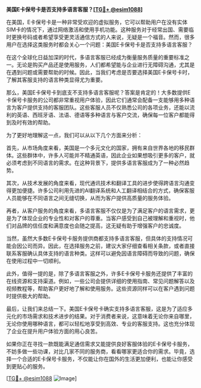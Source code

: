 **美国E卡保号卡是否支持多语言客服？[[TG💪+ @esim1088](https://t.me/s/esim1088)]**

在美国，E卡保号卡是一种非常受欢迎的虚拟服务，它可以帮助用户在没有实体SIM卡的情况下，通过网络激活和使用手机功能。这种服务对于经常出国、需要临时更换号码或者希望享受更灵活通信方式的人来说，无疑是一个福音。然而，很多用户在选择这类服务时都会关心一个问题：美国E卡保号卡是否支持多语言客服？

在这个全球化日益加深的时代，多语言客服已经成为衡量服务质量的重要标准之一。无论是购买产品还是使用服务，人们都希望能与企业进行无障碍沟通，尤其是在遇到问题或需要帮助的时候。因此，当我们考虑是否要选择美国E卡保号卡时，了解其客服支持的语言种类显得尤为重要。

那么，美国E卡保号卡到底支不支持多语言客服呢？答案是肯定的！大多数提供E卡保号卡服务的公司都非常重视用户体验，因此它们通常会配备一支能够用多种语言为客户提供支持的客服团队。这些客服人员不仅熟悉公司的各项业务，还能以流利的英语、西班牙语、法语、德语等多种语言与客户交流，确保每一位客户都能得到及时有效的帮助。

为了更好地理解这一点，我们可以从以下几个方面来分析：

首先，从市场角度来看，美国是一个多元文化的国家，拥有来自世界各地的移民群体。这些群体中，许多人可能并不精通英语，因此企业如果想吸引更多的客户，就必须考虑到不同语言的需求。在这种背景下，提供多语言客服成为了一种必然趋势。

其次，从技术发展的角度来看，现代通讯技术和翻译工具的进步使得跨语言沟通变得更加便捷。许多公司利用先进的AI翻译系统和人工翻译相结合的方式，确保客服人员能够在不同语言之间无缝切换，从而为客户提供高质量的服务体验。

再者，从客户服务的角度来看，多语言客服不仅仅是为了满足客户的语言需求，更是为了体现企业的专业性和对客户的尊重。当客户感受到自己被理解和重视时，他们对品牌的信任度和满意度也会随之提高，这无疑有助于增强客户的忠诚度。

当然，虽然大多数E卡保号卡服务提供商都支持多语言客服，但具体的支持情况可能会因公司而异。因此，在选择服务之前，建议大家仔细查看相关条款，或者直接联系客服确认具体支持的语言种类。这样可以避免因语言障碍而导致的问题，确保在使用过程中一切顺利。

此外，值得一提的是，除了多语言客服之外，许多E卡保号卡服务还提供了丰富的在线资源和支持渠道。例如，一些公司会提供详细的使用指南、常见问题解答以及视频教程等，帮助客户更好地了解和使用服务。这些资源同样可以在客户遇到问题时提供极大的帮助。

最后，让我们来总结一下。美国E卡保号卡确实支持多语言客服，这是为了适应多元化的市场需求和技术进步的结果。对于消费者来说，这意味着无论你来自哪里，无论你使用哪种语言，都可以轻松地享受到高效、专业的客服支持。这也充分体现了企业在提升用户体验方面的用心良苦。

如果你正在寻找一款既能满足通信需求又能提供良好客服体验的E卡保号卡服务，不妨多做一些功课，对比几家不同的服务商，看看哪家更适合你的需求。毕竟，选择一个合适的E卡保号卡服务，不仅能让你在国外的生活更加便利，也能让你感受到更贴心的服务。

[[TG💪+ @esim1088](https://t.me/s/esim1088) ![Image](https://i.postimg.cc/4NQfJmqS/Snipaste-2025-05-13-00-14-12.png)]